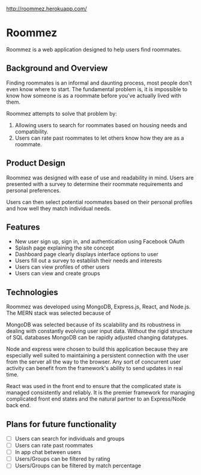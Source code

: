 http://roommez.herokuapp.com/

# Roommez
Roommez is a web application designed to help users find roommates.

## Background and Overview
Finding roommates is an informal and daunting process, most people don't even know where to start. The fundamental problem is, it is impossible to know how someone is as a roommate before you've actually lived with them.

Roommez attempts to solve that problem by:
1. Allowing users to search for roommates based on housing needs and compatibility.
2. Users can rate past roommates to let others know how they are as a roommate.

## Product Design
Roommez was designed with ease of use and readability in mind. Users are presented with a survey to determine their roommate requirements and personal preferences.

Users can then select potential roommates based on their personal profiles and how well they match individual needs.

## Features
* New user sign up, sign in, and authentication using Facebook OAuth
* Splash page explaining the site concept
* Dashboard page clearly displays interface options to user
* Users fill out a survey to establish their needs and interests
* Users can view profiles of other users
* Users can view and create groups

## Technologies
Roommez was developed using MongoDB, Express.js, React, and Node.js. The MERN stack was selected because of

MongoDB was selected because of its scalability and its robustness in dealing with constantly evolving user input data. Without the rigid structure of SQL databases MongoDB can be rapidly adjusted changing datatypes.

Node and express were chosen to build this application because they are especially well suited to maintaining a persistent connection with the user from the server all the way to the browser. Any sort of concurrent user activity can benefit from the framework's ability to send updates in real time.

React was used in the front end to ensure that the complicated state is managed consistently and reliably. It is the premier framework for managing complicated front end states and the natural partner to an Express/Node back end.

## Plans for future functionality
- [ ] Users can search for individuals and groups
- [ ] Users can rate past roommates
- [ ] In app chat between users
- [ ] Users/Groups can be filtered by rating
- [ ] Users/Groups can be filtered by match percentage
